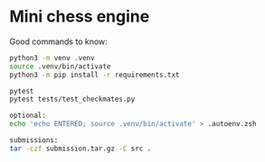 # Mini chess engine

Good commands to know:

```bash
python3 -m venv .venv
source .venv/bin/activate
python3 -m pip install -r requirements.txt

pytest
pytest tests/test_checkmates.py

optional:
echo 'echo ENTERED; source .venv/bin/activate' > .autoenv.zsh

submissions:
tar -czf submission.tar.gz -C src .
```
